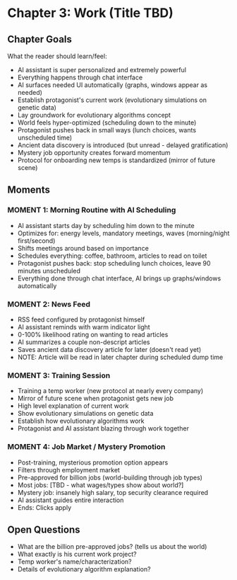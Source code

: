 # Chapter 3: Work (Title TBD)

## Chapter Goals

What the reader should learn/feel:
- AI assistant is super personalized and extremely powerful
- Everything happens through chat interface
- AI surfaces needed UI automatically (graphs, windows appear as needed)
- Establish protagonist's current work (evolutionary simulations on genetic data)
- Lay groundwork for evolutionary algorithms concept
- World feels hyper-optimized (scheduling down to the minute)
- Protagonist pushes back in small ways (lunch choices, wants unscheduled time)
- Ancient data discovery is introduced (but unread - delayed gratification)
- Mystery job opportunity creates forward momentum
- Protocol for onboarding new temps is standardized (mirror of future scene)

## Moments

### MOMENT 1: Morning Routine with AI Scheduling
- AI assistant starts day by scheduling him down to the minute
- Optimizes for: energy levels, mandatory meetings, waves (morning/night first/second)
- Shifts meetings around based on importance
- Schedules everything: coffee, bathroom, articles to read on toilet
- Protagonist pushes back: stop scheduling lunch choices, leave 90 minutes unscheduled
- Everything done through chat interface, AI brings up graphs/windows automatically

### MOMENT 2: News Feed
- RSS feed configured by protagonist himself
- AI assistant reminds with warm indicator light
- 0-100% likelihood rating on wanting to read articles
- AI summarizes a couple non-descript articles
- Saves ancient data discovery article for later (doesn't read yet)
- NOTE: Article will be read in later chapter during scheduled dump time

### MOMENT 3: Training Session
- Training a temp worker (new protocol at nearly every company)
- Mirror of future scene when protagonist gets new job
- High level explanation of current work
- Show evolutionary simulations on genetic data
- Establish how evolutionary algorithms work
- Protagonist and AI assistant blazing through work together

### MOMENT 4: Job Market / Mystery Promotion
- Post-training, mysterious promotion option appears
- Filters through employment market
- Pre-approved for billion jobs (world-building through job types)
- Most jobs: [TBD - what wages/types show about world?]
- Mystery job: insanely high salary, top security clearance required
- AI assistant guides entire interaction
- Ends: Clicks apply

## Open Questions
- What are the billion pre-approved jobs? (tells us about the world)
- What exactly is his current work project?
- Temp worker's name/characterization?
- Details of evolutionary algorithm explanation?
